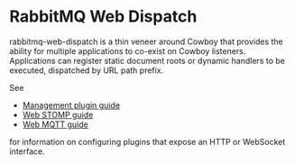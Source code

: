 # RabbitMQ Web Dispatch

rabbitmq-web-dispatch is a thin veneer around Cowboy that provides the
ability for multiple applications to co-exist on Cowboy
listeners. Applications can register static document roots or dynamic
handlers to be executed, dispatched by URL path prefix.

See

 * [Management plugin guide](https://www.rabbitmq.com/management.html)
 * [Web STOMP guide](https://www.rabbitmq.com/web-stomp.html)
 * [Web MQTT guide](https://www.rabbitmq.com/web-mqtt.html)

for information on configuring plugins that expose an HTTP or WebSocket interface.
